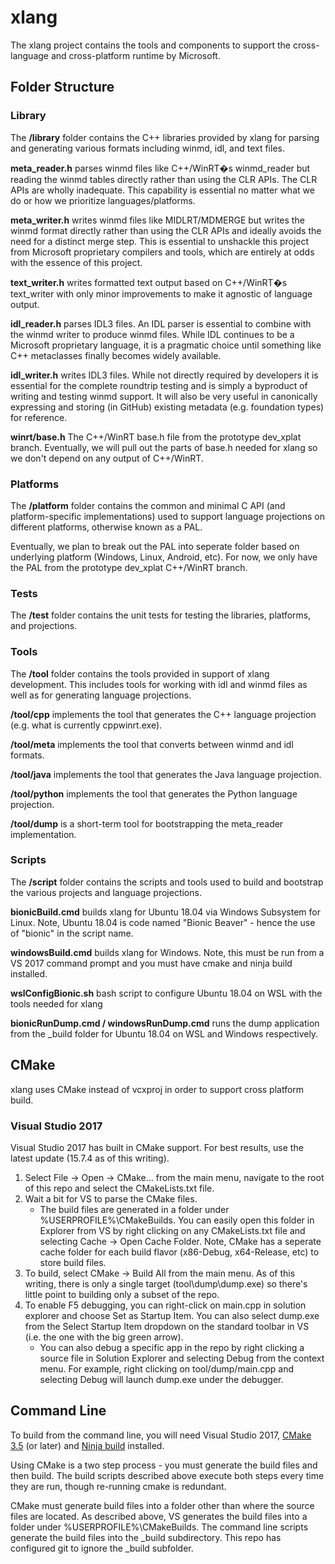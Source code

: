 # xlang

The xlang project contains the tools and components to support the cross-language and cross-platform runtime by Microsoft.

## Folder Structure
### Library

The **/library** folder contains the C++ libraries provided by xlang for parsing and generating various formats including winmd, idl, and text files.

**meta_reader.h** parses winmd files like C++/WinRT�s winmd_reader but reading the winmd tables directly rather than using the CLR APIs. The CLR APIs are wholly inadequate. This capability is essential no matter what we do or how we prioritize languages/platforms.

**meta_writer.h** writes winmd files like MIDLRT/MDMERGE but writes the winmd format directly rather than using the CLR APIs and ideally avoids the need for a distinct merge step. This is essential to unshackle this project from Microsoft proprietary compilers and tools, which are entirely at odds with the essence of this project.

**text_writer.h** writes formatted text output based on C++/WinRT�s text_writer with only minor improvements to make it agnostic of language output.

**idl_reader.h** parses IDL3 files. An IDL parser is essential to combine with the winmd writer to produce winmd files. While IDL continues to be a Microsoft proprietary language, it is a pragmatic choice until something like C++ metaclasses finally becomes widely available. 

**idl_writer.h** writes IDL3 files. While not directly required by developers it is essential for the complete roundtrip testing and is simply a byproduct of writing and testing winmd support. It will also be very useful in canonically expressing and storing (in GitHub) existing metadata (e.g. foundation types) for reference.

**winrt/base.h** The C++/WinRT base.h file from the prototype dev_xplat branch. Eventually, we will pull out the parts of base.h needed for xlang so we don't depend on any output of C++/WinRT.

### Platforms

The **/platform** folder contains the common and minimal C API (and platform-specific implementations) used to support language projections on different platforms, otherwise known as a PAL.

Eventually, we plan to break out the PAL into seperate folder based on underlying platform (Windows, Linux, Android, etc). For now, we only have the PAL from the prototype dev_xplat C++/WinRT branch.

### Tests

The **/test** folder contains the unit tests for testing the libraries, platforms, and projections.

### Tools

The **/tool** folder contains the tools provided in support of xlang development. This includes tools for working with idl and winmd files as well as for generating language projections.

**/tool/cpp** implements the tool that generates the C++ language projection (e.g. what is currently cppwinrt.exe).

**/tool/meta** implements the tool that converts between winmd and idl formats.

**/tool/java** implements the tool that generates the Java language projection.

**/tool/python** implements the tool that generates the Python language projection.

**/tool/dump** is a short-term tool for bootstrapping the meta_reader implementation.

### Scripts

The **/script** folder contains the scripts and tools used to build and bootstrap the various projects and language projections.

**bionicBuild.cmd** builds xlang for Ubuntu 18.04 via Windows Subsystem for Linux. Note, Ubuntu 18.04 is code named "Bionic Beaver" - hence the use of "bionic" in the script name.

**windowsBuild.cmd** builds xlang for Windows. Note, this must be run from a VS 2017 command prompt and you must have cmake and ninja build installed. 

**wslConfigBionic.sh** bash script to configure Ubuntu 18.04 on WSL with the tools needed for xlang

**bionicRunDump.cmd / windowsRunDump.cmd** runs the dump application from the _build folder for Ubuntu 18.04 on WSL and Windows respectively.

## CMake

xlang uses CMake instead of vcxproj in order to support cross platform build. 

### Visual Studio 2017

Visual Studio 2017 has built in CMake support. For best results, use the latest update (15.7.4 as of this writing).

1. Select File -> Open -> CMake... from the main menu, navigate to the root of this repo and select the CMakeLists.txt file.
2. Wait a bit for VS to parse the CMake files. 
    * The build files are generated in a folder under %USERPROFILE%\CMakeBuilds. You can easily open this folder in Explorer from VS by right clicking on any CMakeLists.txt file and selecting Cache -> Open Cache Folder. Note, CMake has a seperate cache folder for each build flavor (x86-Debug, x64-Release, etc) to store build files. 
3. To build, select CMake -> Build All from the main menu. As of this writing, there is only a single target (tool\dump\dump.exe) so there's little point to building only a subset of the repo. 
4. To enable F5 debugging, you can right-click on main.cpp in solution explorer and choose Set as Startup Item. You can also select dump.exe from the Select Startup Item dropdown on the standard toolbar in VS (i.e. the one with the big green arrow). 
    * You can also debug a specific app in the repo by right clicking a source file in Solution Explorer and selecting Debug from the context menu. For example, right clicking on tool/dump/main.cpp and selecting Debug will launch dump.exe under the debugger.

## Command Line

To build from the command line, you will need Visual Studio 2017, [CMake 3.5](http://cmake.org/) (or later) and [Ninja build](https://ninja-build.org/) installed. 

Using CMake is a two step process - you must generate the build files and then build. The build scripts described above execute both steps every time they are run, though re-running cmake is redundant. 

CMake must generate build files into a folder other than where the source files are located. As described above, VS generates the build files into a folder under %USERPROFILE%\CMakeBuilds. The command line scripts generate the build files into the _build subdirectory. This repo has configured git to ignore the _build subfolder.